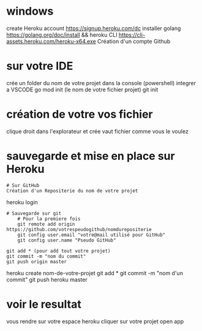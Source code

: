 # windows
create Heroku account https://signup.heroku.com/dc
installer golang https://golang.org/doc/install && heroku CLI https://cli-assets.heroku.com/heroku-x64.exe
Création d'un compte Github

# sur votre IDE
crée un folder du nom de votre projet
dans la console (powershell) integrer a VSCODE
go mod init (le nom de votre fichier projet)
git init

# création de votre vos fichier
clique droit dans l'explorateur et crée vaut fichier comme vous le voulez

# sauvegarde et mise en place sur Heroku
    # Sur GitHub
    Création d'un Repositerie du nom de votre projet

heroku login

    # Sauvegarde sur git
        # Pour la premiere fois
        git remote add origin https://github.com/votrespeudogithub/nomdurepositerie
        git config user.email "votre@mail utilisé pour GitHub"
        git config user.name "Pseudo GitHub"

    git add * (pour add tout votre projet)
    git commit -m "nom du commit"
    git push origin master
 
heroku create nom-de-votre-projet
git add *
git commit -m "nom d'un commit"
git push heroku master

# voir le resultat
vous rendre sur votre espace heroku
cliquer sur votre projet 
open app